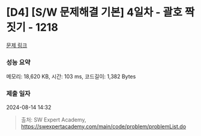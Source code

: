 # [D4] [S/W 문제해결 기본] 4일차 - 괄호 짝짓기 - 1218 

[문제 링크](https://swexpertacademy.com/main/code/problem/problemDetail.do?contestProbId=AV14eWb6AAkCFAYD) 

### 성능 요약

메모리: 18,620 KB, 시간: 103 ms, 코드길이: 1,382 Bytes

### 제출 일자

2024-08-14 14:32



> 출처: SW Expert Academy, https://swexpertacademy.com/main/code/problem/problemList.do